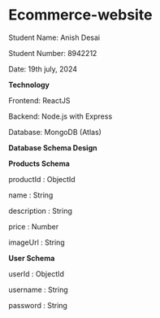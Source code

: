 # Ecommerce-website

Student Name: Anish Desai

Student Number: 8942212

Date: 19th july, 2024


**Technology**

Frontend: ReactJS

Backend: Node.js with Express

Database: MongoDB (Atlas)


**Database Schema Design**

**Products Schema**

  productId : ObjectId
  
  name : String
  
  description : String
  
  price : Number
  
  imageUrl : String

  **User Schema**

  userId : ObjectId
  
  username : String
  
  password : String
  
  

  



